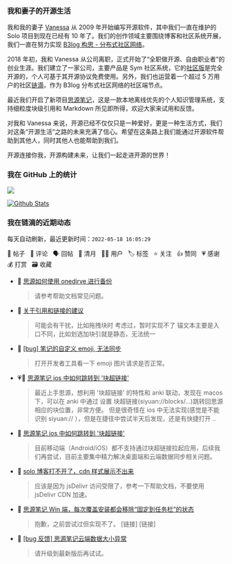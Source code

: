 ### 我和妻子的开源生活

我和我的妻子 [Vanessa](https://github.com/Vanessa219) 从 2009 年开始编写开源软件，其中我们一直在维护的 Solo 项目到现在已经有 10 年了。我们的创作领域主要围绕博客和社区系统开展，我们一直在努力实现 [B3log 构思 - 分布式社区网络](https://ld246.com/article/1546941897596)。

2018 年初，我和 Vanessa 从公司离职，正式开始了“全职做开源、自由职业者”的创业生涯。我们建立了一家公司，主要产品是 Sym 社区系统，它的[社区版](https://github.com/88250/symphony)是完全开源的，个人可基于其开源协议免费使用。另外，我们也运营着一个超过 5 万用户的社区[链滴](https://ld246.com)，作为 B3log 分布式社区网络的社区端节点。

最近我们开启了新项目[思源笔记](https://github.com/siyuan-note/siyuan)，这是一款本地离线优先的个人知识管理系统，支持细粒度块级引用和 Markdown 所见即所得，欢迎大家来试用和反馈。

对我和 Vanessa 来说，开源已经不仅仅只是一种爱好，更是一种生活方式，我们对这条“开源生活”之路的未来充满了信心。希望在这条路上我们能通过开源软件帮助到其他人，同时其他人也能帮助到我们。

开源连接你我，开源构建未来，让我们一起走进开源的世界！

### 我在 GitHub 上的统计

<a title="Hits" target="_blank" href="https://github.com/88250/88250"><img src="https://hits.b3log.org/88250/88250.svg"></a>

[![Github Stats](https://github-readme-stats.vercel.app/api?username=88250&theme=tokyonight&show_icons=true)](https://github.com/88250)

<!--events start -->

### 我在链滴的近期动态

每天自动刷新，最近更新时间：`2022-05-18 16:05:29`

📝 帖子 &nbsp; 💬 评论 &nbsp; 🗣 回帖 &nbsp; 🌙 清月 &nbsp; 👨‍💻 用户 &nbsp; 🏷️ 标签 &nbsp; ⭐️ 关注 &nbsp; 👍 赞同 &nbsp; 💗 感谢 &nbsp; 💰 打赏 &nbsp; 🗃 收藏

* 💬 [思源如何使用 onedirve 进行备份](https://ld246.com/article/1652855347521/comment/1652855917908#comments)

  > 请参考帮助文档常见问题。
* 💬 [关于引用和链接的建议](https://ld246.com/article/1652812789435/comment/1652845055076#comments)

  > 可能会有干扰，比如拖拽块时 考虑过，暂时实现不了 锚文本主要是入口不同，比如划选加块引就是静态，无法统一
* 💬 [[bug] 笔记的自定义 emoji, 无法同步](https://ld246.com/article/1652844676873/comment/1652844874629#comments)

  > 打开开发者工具看一下 emoji 图片请求是否正常。
* 💗📝 [思源笔记 ios 中如何跳转到 '块超链接'](https://ld246.com/article/1652843408834)

  > 最近上手思源，想利用 '块超链接' 的特性和 anki 联动，发现在 macos 下，可以在 anki 中通过 设置 块超链接(siyuan://blocks/...)跳转回思源相应的块位置，非常方便。 但是很奇怪在 ios 中无法实现(感觉是不能识别 siyuan:// ），但是在捷径中尝试半天后发现，还是有快捷打开 ..
* 💬 [思源笔记 ios 中如何跳转到 '块超链接'](https://ld246.com/article/1652843408834/comment/1652844249065#comments)

  > 目前移动端（Android/iOS）都不支持通过块超链接拉起应用，后续我们再尝试，目前主要集中精力解决桌面端和云端数据同步相关问题。
* 💬 [solo 博客打不开了，cdn 样式展示不出来](https://ld246.com/article/1652840286266/comment/1652842265610#comments)

  > 应该是因为 jsDelivr 访问受限了，参考一下帮助文档，不要使用 jsDelivr CDN 加速。
* 💬 [思源笔记 Win 端，每次覆盖安装都会移除“固定到任务栏”的状态](https://ld246.com/article/1652839006523/comment/1652841941432#comments)

  > 抱歉，之前尝试过但实现不了。 [链接] [链接]
* 💬 [[bug 反馈] 思源笔记云端数据大小异常](https://ld246.com/article/1652841593477/comment/1652841872453#comments)

  > 请升级到最新版后再试试。


<!--events end -->
